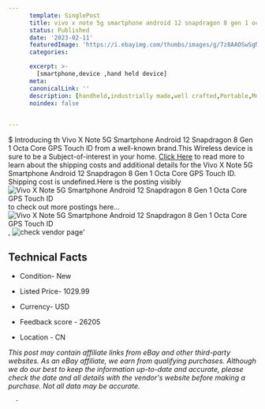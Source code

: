 ```yaml
---
      template: SinglePost
      title: vivo x note 5g smartphone android 12 snapdragon 8 gen 1 octa core gps touch id
      status: Published
      date: '2023-02-11'
      featuredImage: 'https://i.ebayimg.com/thumbs/images/g/7z8AAOSwSgNiXqyu/s-l225.jpg'
      categories: 

      excerpt: >-
        [smartphone,device ,hand held device]
      meta:
      canonicalLink: ''
      description: [handheld,industrially made,well crafted,Portable,Mobile,Compact,Convenient,Lightweight,Maneuverable,Man-portable,Miniature,Carriable,Hand-held,Light,Holdable,Transportable,Mobile device,Pocket-sized,On-the-go,Wireless,Cordless,Compact size,Convenient size, smartphone,device ,hand held device]
      noindex: false
      

---
```

$
      Introducing th Vivo X Note 5G Smartphone Android 12 Snapdragon 8 Gen 1 Octa Core GPS Touch ID from a well-known brand.This Wireless device  is sure to be a Subject-of-interest in your home. [Click Here](https://www.ebay.com/itm/203918332924?hash=item2f7a7ad3fc%3Ag%3A7z8AAOSwSgNiXqyu&mkevt=1&mkcid=1&mkrid=711-53200-19255-0&campid=%253CePNCampaignId%253E&customid=%253CreferenceId%253E&toolid=10049) to read more to learn about the shipping costs and additional details for the Vivo X Note 5G Smartphone Android 12 Snapdragon 8 Gen 1 Octa Core GPS Touch ID. Shipping cost is undefined.Here is the posting visibly ![Vivo X Note 5G Smartphone Android 12 Snapdragon 8 Gen 1 Octa Core GPS Touch ID](https://i.ebayimg.com/thumbs/images/g/7z8AAOSwSgNiXqyu/s-l225.jpg) to check out more postings here... ![Vivo X Note 5G Smartphone Android 12 Snapdragon 8 Gen 1 Octa Core GPS Touch ID](https://i.ebayimg.com/images/g/7z8AAOSwSgNiXqyu/s-l960.jpg), ![check vendor page](https://origin-galleryplus.ebayimg.com/ws/web/203918332924_2_0_1/225x225.jpg,https://origin-galleryplus.ebayimg.com/ws/web/203918332924_3_0_1/225x225.jpg,https://origin-galleryplus.ebayimg.com/ws/web/203918332924_4_0_1/225x225.jpg,https://origin-galleryplus.ebayimg.com/ws/web/203918332924_5_0_1/225x225.jpg,https://origin-galleryplus.ebayimg.com/ws/web/203918332924_6_0_1/225x225.jpg,https://origin-galleryplus.ebayimg.com/ws/web/203918332924_7_0_1/225x225.jpg,https://origin-galleryplus.ebayimg.com/ws/web/203918332924_8_0_1/225x225.jpg,https://origin-galleryplus.ebayimg.com/ws/web/203918332924_9_0_1/225x225.jpg,https://origin-galleryplus.ebayimg.com/ws/web/203918332924_10_0_1/225x225.jpg)'

      

 ## Technical Facts 



     
      

 - Condition- New 


      

 - Listed Price- 1029.99 


      

 - Currency- USD 


      

 - Feedback score - 26205 


      

 - Location - CN 


      
      

 *_This post may contain affiliate links from eBay and other third-party websites. As an eBay affiliate, we earn from qualifying purchases. Although we do our best to keep the information up-to-date and accurate, please check the date and all details with the vendor's website before making a purchase. Not all data may be accurate._*




      -
